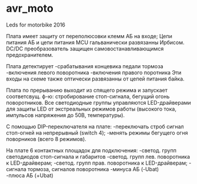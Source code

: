 # avr_moto
Leds for motorbike 2016

Плата имеет защиту от переполюсовки клемм АБ на входе; 
Цепи питания АБ и цепи питания MCU гальванически развязанны Ирбисом.
DC/DC преобразователь защищен самовостанавливающимся предохранителем.

Плата детектирует
   -срабатывания концевика педали тормоза
   -включения левого поворотника 
   -включения правого поротника
Эти входы на схеме также оптически развязанны от цепей питания байка.

Плата по прерыванию выходит из спящего режима и запускает соответсвущ. ф-ю: стробирование стоп-сигнала, бегущий огонь поворотников.
Все светодиодные группы управляются LED-драйверами для защиты LED от экстреальных режимов работы (высокого тока, импульсов напряжения до 50В, температуры).  

С помощью DIP-переключателя на плате:
   -переключать строб сигнал стоп-огней на непрерывный (switch 4);
   -менять режимы бегущего огня поворников (всего 8 режимов). 

На плате 6 контактных площадок для подключения:
-светод. групп светодиодов стоп-сигнала и габаритов 
-светод. групп лев. поворотника к LED-драйверам;
-светод. групп прав. поворотника к LED-драйверам;
-cигнала тормоза, сигналов поворотника
-минуса АБ (-Ubat)  
-плюса АБ  (+Ubat)


